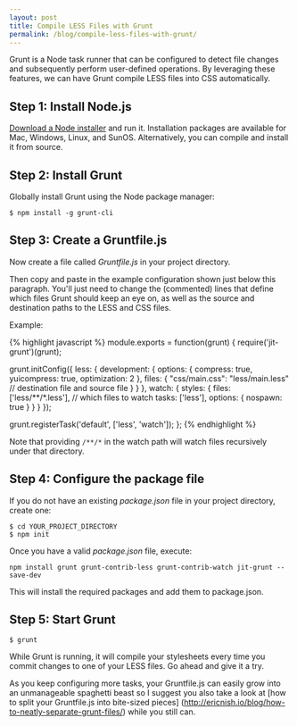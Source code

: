 ```yaml
---
layout: post
title: Compile LESS Files with Grunt
permalink: /blog/compile-less-files-with-grunt/
---
```


Grunt is a Node task runner that can be configured to detect file changes and
subsequently perform user-defined operations. By leveraging these features,
we can have Grunt compile LESS files into CSS automatically.

## Step 1: Install Node.js

[Download a Node installer](http://nodejs.org/download/) and run it.
Installation packages are available for Mac, Windows, Linux, and SunOS.
Alternatively, you can compile and install it from source.

## Step 2: Install Grunt

Globally install Grunt using the Node package manager:

```
$ npm install -g grunt-cli
```

## Step 3: Create a Gruntfile.js

Now create a file called *Gruntfile.js* in your project directory.

Then copy and paste in the example configuration shown just below this
paragraph. You'll just need to change the (commented) lines that define
which files Grunt should keep an eye on, as well as the source and destination
paths to the LESS and CSS files.

Example:

{% highlight javascript %}
module.exports = function(grunt) {
  require('jit-grunt')(grunt);

  grunt.initConfig({
    less: {
      development: {
        options: {
          compress: true,
          yuicompress: true,
          optimization: 2
        },
        files: {
          "css/main.css": "less/main.less" // destination file and source file
        }
      }
    },
    watch: {
      styles: {
        files: ['less/**/*.less'], // which files to watch
        tasks: ['less'],
        options: {
          nospawn: true
        }
      }
    }
  });

  grunt.registerTask('default', ['less', 'watch']);
};
{% endhighlight %}

Note that providing `/**/*` in the watch path will watch files recursively
under that directory.

## Step 4: Configure the package file

If you do not have an existing *package.json* file in your project directory,
create one:

```
$ cd YOUR_PROJECT_DIRECTORY
$ npm init
```

Once you have a valid *package.json* file, execute:

```
npm install grunt grunt-contrib-less grunt-contrib-watch jit-grunt --save-dev
```

This will install the required packages and add them to package.json.

## Step 5: Start Grunt

```
$ grunt
```

While Grunt is running, it will compile your stylesheets every time you commit
changes to one of your LESS files. Go ahead and give it a try.

As you keep configuring more tasks, your Gruntfile.js can easily grow into an
unmanageable spaghetti beast so I suggest you also take a look at [how to
split your Gruntfile.js into bite-sized pieces]
(http://ericnish.io/blog/how-to-neatly-separate-grunt-files/)
while you still can.
